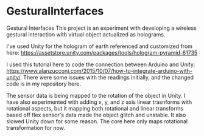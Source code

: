 # GesturalInterfaces
Gestural Interfaces
This project is an experiment with developing a wireless gestural interaction with virtual object actualized as holograms.

I've used Unity for the hologram of earth referenced and customized from here: https://assetstore.unity.com/packages/tools/hologram-pyramid-61735

I used this tutorial here to code the connection between Arduino and Unity: https://www.alanzucconi.com/2015/10/07/how-to-integrate-arduino-with-unity/. There were some issues with the readings initially, and the changed code is in my repository here.

The sensor data is being mapped to the rotation of the object in Unity. I have also experimented with adding x, y, and z axis linear trasnforms with rotational aspects, but it mapping both rotational and linear transforms based off flex sensor's data made the object glitch and unstable. It also slowed Unity down for some reason. The core here only maps rotational transformation for now. 
